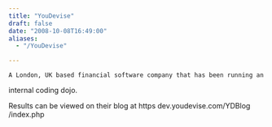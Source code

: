 ```yaml
---
title: "YouDevise"
draft: false
date: "2008-10-08T16:49:00"
aliases:
  - "/YouDevise"

---
```

    A London, UK based financial software company that has been running an
internal coding dojo.

Results can be viewed on their blog at https dev.youdevise.com/YDBlog
/index.php
